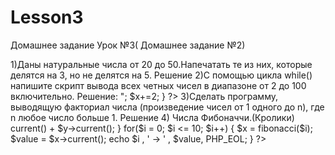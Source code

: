 # Lesson3
<p>Домашнее задание Урок №3( Домашнее задание №2)</p>
1)Даны натуральные числа от 20 до 50.Напечатать те из них, которые делятся на 3, но не делятся на 5.
Решение
<?php
if($i=1,$i<101,$i++){
console.log($i);
}
Si = 1;
while ($i < 101) {
console.log($i);
$i++;
}
?>
2)С помощью цикла while() напишите скрипт вывода всех четных чисел в диапазоне от 2 до 100 включительно.
Решение:
<?php
//while
$x = 2;
while ($x<100){
echo "$x<br>";
$x+=2;
}
?>
3)Сделать программу, выводящую факториал числа (произведение чисел от 1 одного до n), где n любое число больше 1.
Решение
<?php
function factorial($n)
{
if ($n== 0){
return 1;
} else {
return $n* factorial($n-1);
}
}
for ($n=0; $n<=1; $n++){
echo($n. "! = " . factorial($n) . "\n");
}                            
?>
4) Числа Фибоначчи.(Кролики)
<?php
function fibonacci($n)
{
    if($n < 2) {
        yield $n;
    }
    $x = fibonacci($n-1);
    $y = fibonacci($n-2);
    yield $x->current() + $y->current();
}
for($i = 0; $i <= 10; $i++) {
    $x = fibonacci($i);
    $value = $x->current();
    echo $i , ' -> ' , $value, PHP_EOL;
}
?>
